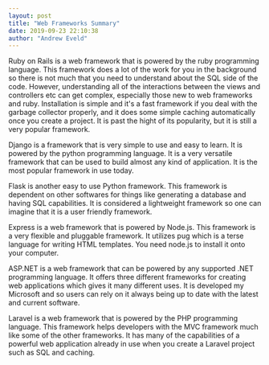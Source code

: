 ```yaml
---
layout: post
title: "Web Frameworks Summary"
date: 2019-09-23 22:10:38
author: "Andrew Eveld"
---
```

Ruby on Rails is a web framework that is powered by the ruby programming language.
This framework does a lot of the work for you in the background so there is not much
that you need to understand about the SQL side of the code. However, understanding
all of the interactions between the views and controllers etc can get complex,
especially those new to web frameworks and ruby. Installation is simple and it's
a fast framework if you deal with the garbage collector properly, and it does some
simple caching automatically once you create a project. It is past the hight of
its popularity, but it is still a very popular framework.

Django is a framework that is very simple to use and easy to learn. It is powered
by the python programming language. It is a very versatile framework that can
be used to build almost any kind of application. It is the most popular framework
in use today.

Flask is another easy to use Python framework. This framework is dependent on other
softwares for things like generating a database and having SQL capabilities. It is
considered a lightweight framework so one can imagine that it is a user friendly
framework.

Express is a web framework that is powered by Node.js. This framework is a very
flexible and pluggable framework. It utilizes pug which is a terse language for
writing HTML templates. You need node.js to install it onto your computer.

ASP.NET is a web framework that can be powered by any supported .NET programming
language. It offers three different frameworks for creating web applications which
gives it many different uses. It is developed my Microsoft and so users can rely
on it always being up to date with the latest and current software.

Laravel is a web framework that is powered by the PHP programming language. This
framework helps developers with the MVC framework much like some of the other
frameworks. It has many of the capabilities of a powerful web application already
in use when you create a Laravel project such as SQL and caching. 
